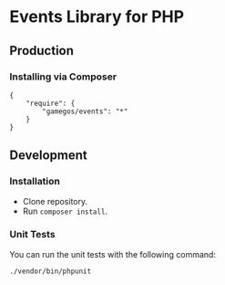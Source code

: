 # Events Library for PHP

## Production

### Installing via Composer

    {
        "require": {
            "gamegos/events": "*"
        }
    }


## Development

### Installation

- Clone repository.
- Run `composer install`.

### Unit Tests

You can run the unit tests with the following command:

    ./vendor/bin/phpunit


